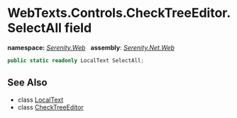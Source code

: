 # WebTexts.Controls.CheckTreeEditor.SelectAll field
**namespace:** *[Serenity.Web](../../README.md#serenity.web-namespace)*   **assembly**: *[Serenity.Net.Web](../../README.md)*

```csharp
public static readonly LocalText SelectAll;
```

## See Also

* class [LocalText](../Serenity.Net.Core/../../Serenity/LocalText.md)
* class [CheckTreeEditor](../WebTexts.Controls.CheckTreeEditor.md)